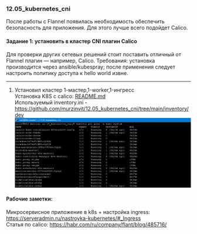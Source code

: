 ### 12.05_kubernetes_cni </br>
После работы с Flannel появилась необходимость обеспечить безопасность для приложения. Для этого лучше всего подойдет Calico.

#### Задание 1: установить в кластер CNI плагин Calico
Для проверки других сетевых решений стоит поставить отличный от Flannel плагин — например, Calico. Требования:
установка производится через ansible/kubespray;
после применения следует настроить политику доступа к hello world извне.

-----------------------
1) Установил кластер 1-мастер,1-worker,1-ингресс </br>
Установка K8S с calico: [README.md](https://github.com/murzinvit/12.04_kubernetes_install_part_2/blob/23a37632e3ec532f3a31b44cdf9c8af8089ea3b1/README.md) </br>
Используемый inventory.ini - https://github.com/murzinvit/12.05_kubernetes_cni/tree/main/inventory/dev  </br>
![Kuber_calico](https://github.com/murzinvit/screen/blob/2569383921ebc363ba4c6c4e394157f3b7cf6c0d/Kuber_calico_kube_system.jpg) </br>


#### Рабочие заметки: </br>
Микросервисное приложение в k8s + настройка ingress: https://serveradmin.ru/nastroyka-kubernetes/#_Ingress </br>
Статья по calico: https://habr.com/ru/company/flant/blog/485716/ </br>
